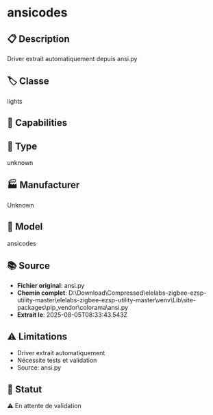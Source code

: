 # ansicodes

## 📋 Description
Driver extrait automatiquement depuis ansi.py

## 🏷️ Classe
lights

## 🔧 Capabilities


## 📡 Type
unknown

## 🏭 Manufacturer
Unknown

## 📱 Model
ansicodes

## 📚 Source
- **Fichier original**: ansi.py
- **Chemin complet**: D:\Download\Compressed\elelabs-zigbee-ezsp-utility-master\elelabs-zigbee-ezsp-utility-master\venv\Lib\site-packages\pip\_vendor\colorama\ansi.py
- **Extrait le**: 2025-08-05T08:33:43.543Z

## ⚠️ Limitations
- Driver extrait automatiquement
- Nécessite tests et validation
- Source: ansi.py

## 🚀 Statut
⚠️ En attente de validation
